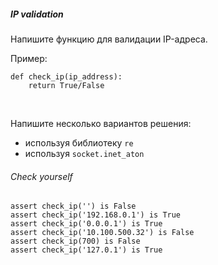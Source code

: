 ##### IP validation

Напишите функцию для валидации IP-адреса. 


Пример:
```
def check_ip(ip_address):
    return True/False
```
<br>

Напишите несколько вариантов решения:
 * используя библиотеку `re`
 * используя `socket.inet_aton`
 
 
###### Check yourself
```
assert check_ip('') is False
assert check_ip('192.168.0.1') is True
assert check_ip('0.0.0.1') is True
assert check_ip('10.100.500.32') is False
assert check_ip(700) is False
assert check_ip('127.0.1') is True
```
 
 
